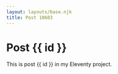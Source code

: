 ```yaml
---
layout: layouts/base.njk
title: Post 10603
---
```


# Post {{ id }}

This is post {{ id }} in my Eleventy project.
